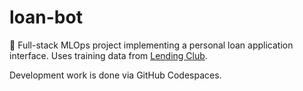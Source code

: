 # loan-bot

💸
Full-stack MLOps project implementing a personal loan application interface. Uses training data from [Lending Club](https://www.openintro.org/data/index.php?data=loans_full_schema).   

Development work is done via GitHub Codespaces.

